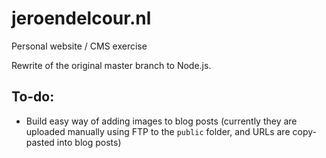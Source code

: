 # jeroendelcour.nl
Personal website / CMS exercise

Rewrite of the original master branch to Node.js.

## To-do:
- Build easy way of adding images to blog posts (currently they are uploaded manually using FTP to the `public` folder, and URLs are copy-pasted into blog posts)
